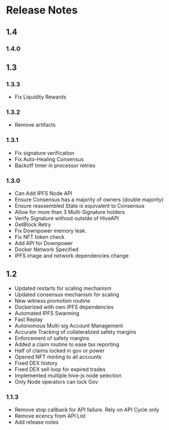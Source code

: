 # Release Notes

## 1.4

### 1.4.0

## 1.3

### 1.3.3

* Fix Liquidity Rewards

### 1.3.2

* Remove artifacts

### 1.3.1

* Fix signature verification
* Fix Auto-Healing Consensus
* Backoff timer in processor retries

### 1.3.0

* Can Add IPFS Node API
* Ensure Consensus has a majority of owners (double majority)
* Ensure reassembled State is equivalent to Consensus
* Allow for more than 3 Multi-Signature holders
* Verify Signature without outside of HiveAPI
* GetBlock Retry
* Fix Downpower memory leak.
* Fix NFT token check
* Add API for Downpower
* Docker Network Specified
* IPFS image and network dependencies change

## 1.2

* Updated restarts for scaling mechanism
* Updated consensus mechanism for scaling
* New witness promotion routine
* Dockerized with own IPFS dependencies
* Automated IPFS Swarming
* Fast Replay
* Autonomous Multi-sig Account Management
* Accurate Tracking of collateralized safety margins
* Enforcement of safety margins
* Added a claim routine to ease tax reporting
* Half of claims locked in gov or power
* Opened NFT minting to all accounts
* Fixed DEX history
* Fixed DEX sell loop for expired trades
* Implemented multiple hive-js node selection
* Only Node operators can lock Gov 

### 1.1.3

* Remove stop callback for API failure. Rely on API Cycle only
* Remove ecency from API List
* Add release notes